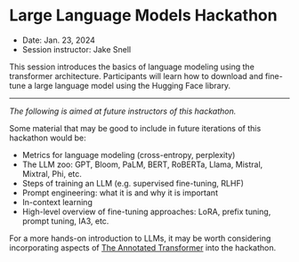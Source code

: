 # Large Language Models Hackathon

- Date: Jan. 23, 2024
- Session instructor: Jake Snell

This session introduces the basics of language modeling using the transformer architecture. Participants will learn how to download and fine-tune a large language model using the Hugging Face library.

---

_The following is aimed at future instructors of this hackathon._

Some material that may be good to include in future iterations of this hackathon would be:
- Metrics for language modeling (cross-entropy, perplexity)
- The LLM zoo: GPT, Bloom, PaLM, BERT, RoBERTa, Llama, Mistral, Mixtral, Phi, etc.
- Steps of training an LLM (e.g. supervised fine-tuning, RLHF)
- Prompt engineering: what it is and why it is important
- In-context learning
- High-level overview of fine-tuning approaches: LoRA, prefix tuning, prompt tuning, IA3, etc.

For a more hands-on introduction to LLMs, it may be worth considering incorporating aspects of [The Annotated Transformer](https://nlp.seas.harvard.edu/annotated-transformer/) into the hackathon.
